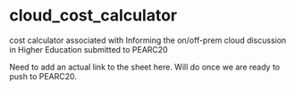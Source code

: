 # cloud_cost_calculator
cost calculator associated with Informing the on/off-prem cloud discussion in Higher Education submitted to PEARC20

Need to add an actual link to the sheet here.  Will do once we are ready to push to PEARC20.

